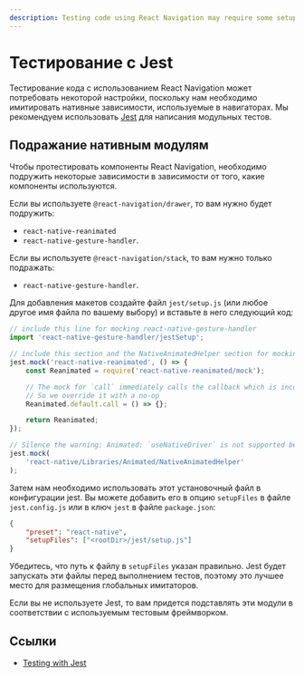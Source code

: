 ```yaml
---
description: Testing code using React Navigation may require some setup since we need to mock native dependencies used in the navigators
---
```


# Тестирование с Jest

Тестирование кода с использованием React Navigation может потребовать некоторой настройки, поскольку нам необходимо имитировать нативные зависимости, используемые в навигаторах. Мы рекомендуем использовать [Jest](https://jestjs.io) для написания модульных тестов.

## Подражание нативным модулям

Чтобы протестировать компоненты React Navigation, необходимо подружить некоторые зависимости в зависимости от того, какие компоненты используются.

Если вы используете `@react-navigation/drawer`, то вам нужно будет подружить:

-   `react-native-reanimated`
-   `react-native-gesture-handler`.

Если вы используете `@react-navigation/stack`, то вам нужно только подражать:

-   `react-native-gesture-handler`.

Для добавления макетов создайте файл `jest/setup.js` (или любое другое имя файла по вашему выбору) и вставьте в него следующий код:

```js
// include this line for mocking react-native-gesture-handler
import 'react-native-gesture-handler/jestSetup';

// include this section and the NativeAnimatedHelper section for mocking react-native-reanimated
jest.mock('react-native-reanimated', () => {
    const Reanimated = require('react-native-reanimated/mock');

    // The mock for `call` immediately calls the callback which is incorrect
    // So we override it with a no-op
    Reanimated.default.call = () => {};

    return Reanimated;
});

// Silence the warning: Animated: `useNativeDriver` is not supported because the native animated module is missing
jest.mock(
    'react-native/Libraries/Animated/NativeAnimatedHelper'
);
```

Затем нам необходимо использовать этот установочный файл в конфигурации jest. Вы можете добавить его в опцию `setupFiles` в файле `jest.config.js` или в ключ `jest` в файле `package.json`:

```json
{
    "preset": "react-native",
    "setupFiles": ["<rootDir>/jest/setup.js"]
}
```

Убедитесь, что путь к файлу в `setupFiles` указан правильно. Jest будет запускать эти файлы перед выполнением тестов, поэтому это лучшее место для размещения глобальных имитаторов.

Если вы не используете Jest, то вам придется подставлять эти модули в соответствии с используемым тестовым фреймворком.

## Ссылки

-   [Testing with Jest](https://reactnavigation.org/docs/testing/)
